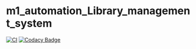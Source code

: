 # m1_automation_Library_management_system
[![CI](https://github.com/ankitkumar304/m1_automation_Digital-clock/actions/workflows/unity.yml/badge.svg)](https://github.com/ankitkumar304/m1_automation_Digital-clock/actions/workflows/unity.yml)
[![Codacy Badge](https://app.codacy.com/project/badge/Grade/4774d4140ff448169e628da2d55d10fa)](https://www.codacy.com/gh/ankitkumar304/m1_automation_Digital-clock/dashboard?utm_source=github.com&amp;utm_medium=referral&amp;utm_content=ankitkumar304/m1_automation_Digital-clock&amp;utm_campaign=Badge_Grade)
